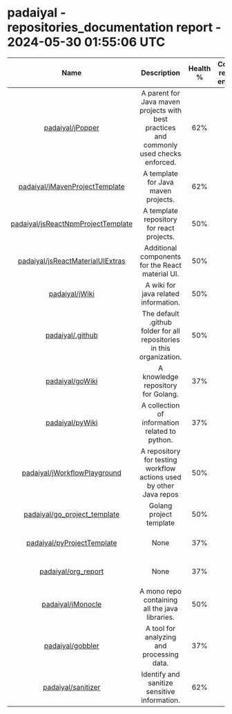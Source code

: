 
padaiyal - repositories_documentation report - 2024-05-30 01:55:06 UTC
======================================================================
  

|Name|Description|Health %|Content reports enabled|Code of Conduct|Contributing Guide|Issue template|Pull request template|License|README|Stars|
| :---: | :---: | :---: | :---: | :---: | :---: | :---: | :---: | :---: | :---: | :---: |
|[padaiyal/jPopper](https://github.com/padaiyal/jPopper)|A parent for Java maven projects with best practices and commonly used checks enforced. |62%|✅|❌|❌|❌|✅|Apache License 2.0|✅|3|
|[padaiyal/jMavenProjectTemplate](https://github.com/padaiyal/jMavenProjectTemplate)|A template for Java maven projects.|62%|✅|❌|❌|❌|✅|Apache License 2.0|✅|2|
|[padaiyal/jsReactNpmProjectTemplate](https://github.com/padaiyal/jsReactNpmProjectTemplate)|A template repository for react projects.|50%|❌|❌|❌|❌|✅|Apache License 2.0|✅|2|
|[padaiyal/jsReactMaterialUIExtras](https://github.com/padaiyal/jsReactMaterialUIExtras)|Additional components for the React material UI.|50%|❌|❌|❌|❌|✅|Apache License 2.0|✅|2|
|[padaiyal/jWiki](https://github.com/padaiyal/jWiki)|A wiki for java related information.|50%|❌|❌|❌|❌|✅|Apache License 2.0|✅|0|
|[padaiyal/.github](https://github.com/padaiyal/.github)|The default .github folder for all repositories in this organization.|50%|❌|❌|❌|❌|✅|Apache License 2.0|✅|2|
|[padaiyal/goWiki](https://github.com/padaiyal/goWiki)|A knowledge repository for Golang.|37%|❌|❌|❌|❌|✅|Apache License 2.0|❌|1|
|[padaiyal/pyWiki](https://github.com/padaiyal/pyWiki)|A collection of information related to python. |37%|❌|❌|❌|❌|✅|🤷‍|✅|2|
|[padaiyal/jWorkflowPlayground](https://github.com/padaiyal/jWorkflowPlayground)|A repository for testing workflow actions used by other Java repos|50%|❌|❌|❌|❌|✅|Apache License 2.0|✅|0|
|[padaiyal/go_project_template](https://github.com/padaiyal/go_project_template)|Golang project template|50%|❌|❌|❌|❌|✅|Apache License 2.0|✅|0|
|[padaiyal/pyProjectTemplate](https://github.com/padaiyal/pyProjectTemplate)|None|37%|❌|❌|❌|❌|✅|Apache License 2.0|✅|0|
|[padaiyal/org_report](https://github.com/padaiyal/org_report)|None|37%|❌|❌|❌|❌|✅|Apache License 2.0|✅|2|
|[padaiyal/jMonocle](https://github.com/padaiyal/jMonocle)|A mono repo containing all the java libraries.|50%|❌|❌|❌|❌|✅|Apache License 2.0|✅|1|
|[padaiyal/gobbler](https://github.com/padaiyal/gobbler)|A tool for analyzing and processing data.|37%|✅|❌|❌|❌|✅|🤷‍|❌|0|
|[padaiyal/sanitizer](https://github.com/padaiyal/sanitizer)|Identify and sanitize sensitive information.|62%|✅|❌|❌|❌|✅|Creative Commons Zero v1.0 Universal|✅|1|
